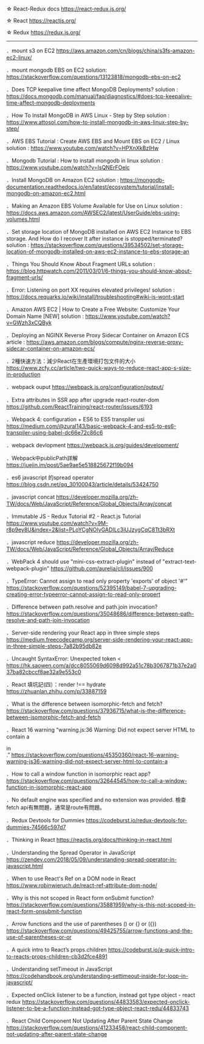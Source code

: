 ☆ React-Redux docs 
https://react-redux.js.org/

☆ React 
https://reactjs.org/

☆ Redux
https://redux.js.org/

-------------------------------------------------------------------------------------------
．mount s3 on EC2
https://aws.amazon.com/cn/blogs/china/s3fs-amazon-ec2-linux/

．mount mongodb EBS on EC2
solution: https://stackoverflow.com/questions/13123818/mongodb-ebs-on-ec2

．Does TCP keepalive time affect MongoDB Deployments?
solution : https://docs.mongodb.com/manual/faq/diagnostics/#does-tcp-keepalive-time-affect-mongodb-deployments

．How To Install MongoDB in AWS Linux - Step by Step
solution : https://www.attosol.com/how-to-install-mongodb-in-aws-linux-step-by-step/

．AWS EBS Tutorial : Create AWS EBS and Mount EBS on EC2 / Linux
solution : https://www.youtube.com/watch?v=HPXnXkBzIHw

．Mongodb Tutorial : How to install mongodb in linux
solution : https://www.youtube.com/watch?v=IsQNErFOelc

．Install MongoDB on Amazon EC2
solution : https://mongodb-documentation.readthedocs.io/en/latest/ecosystem/tutorial/install-mongodb-on-amazon-ec2.html

．Making an Amazon EBS Volume Available for Use on Linux
solution : https://docs.aws.amazon.com/AWSEC2/latest/UserGuide/ebs-using-volumes.html

．Set storage location of MongoDB installed on AWS EC2 Instance to EBS storage. And How do I recover It after instance is stopped/terminated?
solution : https://stackoverflow.com/questions/39534502/set-storage-location-of-mongodb-installed-on-aws-ec2-instance-to-ebs-storage-an

．Things You Should Know About Fragment URLs
solution : https://blog.httpwatch.com/2011/03/01/6-things-you-should-know-about-fragment-urls/

．Error: Listening on port XX requires elevated privileges!
solution : https://docs.requarks.io/wiki/install/troubleshooting#wiki-js-wont-start

．Amazon AWS EC2 | How to Create a Free Website: Customize Your Domain Name [NEW]
solution : https://www.youtube.com/watch?v=GWzh3xCQByk

．Deploying an NGINX Reverse Proxy Sidecar Container on Amazon ECS
article : https://aws.amazon.com/blogs/compute/nginx-reverse-proxy-sidecar-container-on-amazon-ecs/

．2種快速方法：減少React在生產環境打包文件的大小
https://www.zcfy.cc/article/two-quick-ways-to-reduce-react-app-s-size-in-production

．webpack ouput
https://webpack.js.org/configuration/output/

．Extra attributes in SSR app after upgrade react-router-dom
https://github.com/ReactTraining/react-router/issues/6193

．Webpack 4: configuration + ES6 to ES5 transpiler usi
https://medium.com/@zural143/basic-webpack-4-and-es5-to-es6-transpiler-using-babel-dc66e72c86c6

．webpack devlopment
https://webpack.js.org/guides/development/

．Webpack中publicPath詳解
https://juejin.im/post/5ae9ae5e518825672f19b094

．es6 javascript 的spread operator
https://blog.csdn.net/qq_30100043/article/details/53424750

．javascript concat 
https://developer.mozilla.org/zh-TW/docs/Web/JavaScript/Reference/Global_Objects/Array/concat

．Immutable JS - Redux Tutorial #2 - React.js Tutorial
https://www.youtube.com/watch?v=9M-r8p9ey8U&index=2&list=PLoYCgNOIyGADILc3iUJzygCqC8Tt3bRXt

．javascript reduce
https://developer.mozilla.org/zh-TW/docs/Web/JavaScript/Reference/Global_Objects/Array/Reduce

．WebPack 4 should use "mini-css-extract-plugin" instead of "extract-text-webpack-plugin"
https://github.com/aurelia/cli/issues/900

．TypeError: Cannot assign to read only property 'exports' of object '#<Object>'”
https://stackoverflow.com/questions/52395149/babel-7-upgrading-creating-error-typeerror-cannot-assign-to-read-only-propert

．Difference between path.resolve and path.join invocation?
https://stackoverflow.com/questions/35048686/difference-between-path-resolve-and-path-join-invocation

．Server-side rendering your React app in three simple steps
https://medium.freecodecamp.org/server-side-rendering-your-react-app-in-three-simple-steps-7a82b95db82e

．Uncaught SyntaxError: Unexpected token <
https://hk.saowen.com/a/dcc8055069d6098d992a51c78b3067871b37e2a037ba82cbccf8ae32a9e553c0

．React 填坑記(四）：render !== hydrate
https://zhuanlan.zhihu.com/p/33887159

．What is the difference between isomorphic-fetch and fetch?
https://stackoverflow.com/questions/37936715/what-is-the-difference-between-isomorphic-fetch-and-fetch

．React 16 warning “warning.js:36 Warning: Did not expect server HTML to contain a <div> in <div>.”
https://stackoverflow.com/questions/45350360/react-16-warning-warning-js36-warning-did-not-expect-server-html-to-contain-a

．How to call a window function in isomorphic react app?
https://stackoverflow.com/questions/32644545/how-to-call-a-window-function-in-isomorphic-react-app

．No default engine was specified and no extension was provided.
檢查fetch api有無問題，通常是route有問題。

．Redux Devtools for Dummies
https://codeburst.io/redux-devtools-for-dummies-74566c597d7

．Thinking in React
https://reactjs.org/docs/thinking-in-react.html

．Understanding the Spread Operator in JavaScript
https://zendev.com/2018/05/09/understanding-spread-operator-in-javascript.html

．When to use React's Ref on a DOM node in React
https://www.robinwieruch.de/react-ref-attribute-dom-node/

．Why is this not scoped in React form onSubmit function?
https://stackoverflow.com/questions/35881959/why-is-this-not-scoped-in-react-form-onsubmit-function

．Arrow functions and the use of parentheses () or {} or ({})
https://stackoverflow.com/questions/49425755/arrow-functions-and-the-use-of-parentheses-or-or

．A quick intro to React’s props.children
https://codeburst.io/a-quick-intro-to-reacts-props-children-cb3d2fce4891

．Understanding setTimeout in JavaScript
https://codehandbook.org/understanding-settimeout-inside-for-loop-in-javascript/

．Expected onClick listener to be a function, instead got type object - react redux
https://stackoverflow.com/questions/44833583/expected-onclick-listener-to-be-a-function-instead-got-type-object-react-redu/44833743

．React Child Component Not Updating After Parent State Change
https://stackoverflow.com/questions/41233458/react-child-component-not-updating-after-parent-state-change
